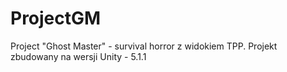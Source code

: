 # ProjectGM

Project "Ghost Master" - survival horror z widokiem TPP. Projekt zbudowany na wersji Unity - 5.1.1
